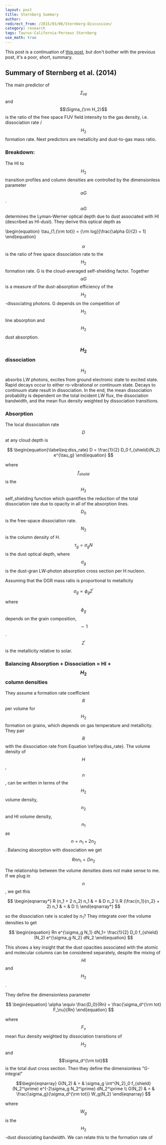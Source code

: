 ```yaml
---
layout: post
title: Sternberg Summary
author:
redirect_from: /2015/03/06/Sternberg-Discussion/ 
category: research
tags: Taurus-California-Perseus Sternberg
use_math: true
---
```


This post is a continuation of [this
post](/posts/notes/2015/02/20/Krumholz-Fitting/),
but don't bother with the previous post, it's a poor, short, summary.

## Summary of Sternberg et al. (2014)

The main predictor of $$\Sigma_{HI}$$ and $$\Sigma_{\rm H_2}$$ is the ratio
of the free space FUV field intensity to the gas density, i.e. dissociation
rate / $$H_2$$ formation rate. Next predictors are metallicity and dust-to-gas
mass ratio. 

### Breakdown:

The HI to $$H_2$$ transition profiles and column densities are controlled by the
dimensionless parameter $$\alpha G$$. $$\alpha G$$ determines the Lyman-Werner
optical depth due to dust associated with HI (described as HI-dust). They
derive this optical depth as

\begin{equation}
    \tau_{1,{\rm tot}} = {\rm log}[\frac{\alpha G}{2} + 1]
\end{equation}

$$\alpha$$ is the ratio of free space dissociation rate to the $$H_2$$ formation
rate. G is the cloud-averaged self-shielding factor. Together $$\alpha G$$ is a
measure of the dust-absorption efficiency of the $$H_2$$-dissociating photons. G
depends on the competition of $$H_2$$ line absorption and $$H_2$$ dust absorption.

### $$H_2$$ dissociation 

$$H_2$$ absorbs LW photons, excites from ground electronic state to excited state.
Rapid decays occur to either ro-vibrational or continuum state. Decays to
continuum state result in dissociation. In the end, the mean dissociation
probability is dependent on the total incident LW flux, the dissociation
bandwidth, and the mean flux density weighted by dissociation transitions.

### Absorption


The local dissociation rate $$D$$ at any cloud depth is 

$$
\begin{equation}\label{eq:diss_rate}
    D = \frac{1}{2} D_0 f_{shield}(N_2) e^{\tau_g}
\end{equation}
$$

where $$f_{sheild}$$ is the $$H_2$$ self_shielding function which quantifies the
reduction of the total dissociation rate due to opacity in all of the
absorption lines. $$D_0$$ is the free-space dissociation rate. $$N_2$$ is the
column density of H. $$\tau_g = \sigma_g N$$ is the dust optical depth, where
$$\sigma_g$$ is the dust-gran LW-photon absorption cross section per H nucleon. 

Assuming that the DGR mass ratio is proportional to metallicity

$$
\begin{equation}
    \sigma_g \propto \phi_g Z^\prime
\end{equation}
$$

where $$\phi_g$$ depends on the grain composition, $$\sim 1$$. $$Z^\prime$$
is the metallicity relative to solar. 

### Balancing Absorption + Dissociation = HI + $$H_2$$ column densities

They assume a formation rate coefficient $$R$$ per volume for $$H_2$$ formation
on grains, which depends on gas temperature and metallicity. They pair $$R$$
with the dissociation rate from Equation \ref{eq:diss_rate}. The volume density
of $$H$$, $$n$$, can be written in terms of the $$H_2$$ volume density,
$$n_2$$ and HI volume density, $$n_1$$ as $$n = n_1 + 2 n_2$$. Balancing
absorption with dissociation we get 

$$
\begin{equation}
    R n n_1 = D n_2
\end{equation}
$$

The relationship between the volume densities does not make sense to me. If we
plug in $$n$$, we get this

$$
\begin{eqnarray*}
    R (n_1 + 2 n_2) n_1 & = & D n_2 \\
    R (\frac{n_1}{n_2} + 2) n_1 & = & D \\
\end{eqnarray*}
$$

so the dissociation rate is scaled by $n_1$? They integrate over the volume
densities to get

$$
\begin{equation}
Rn e^{\sigma_g N_1} dN_1= \frac{1}{2} D_0 f_{shield}(N_2) e^{\sigma_g N_2} dN_2
\end{equation}
$$

This shows a key insight that the dust opacities associated with the atomic and
molecular columns can be considered separately, despite the mixing of $$HI$$
and $$H_2$$.

They define the dimensionless parameter

$$
\begin{equation}
    \alpha \equiv \frac{D_0}{Rn} = \frac{\sigma_d^{\rm tot} F_\nu}{Rn}
\end{equation}
$$

where $$F_\nu$$ mean flux density weighted by dissociation transitions of
$$H_2$$ and $$\sigma_d^{\rm tot}$$ is the total dust cross section. Then they
define the dimensionless "G-integral"

$$\begin{eqnarray}
    G(N_2) & = & \sigma_g \int^{N_2}_0 f_{shield}(N_2^\prime) e^{-2\sigma_g N_2^\prime} dN_2^\prime \\
    G(N_2) & = & \frac{\sigma_g}{\sigma_d^{\rm tot}} W_g(N_2)
\end{eqnarray}
$$

where $$W_g$$ is the $$H_2$$-dust dissociating bandwidth. We can relate this to
the formation rate of 




